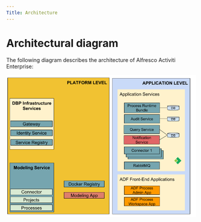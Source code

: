 ```yaml
---
Title: Architecture
---
```


# Architectural diagram

The following diagram describes the architecture of Alfresco Activiti Enterprise: 

![Architectural Diagram](../images/arch-diagram.png)
